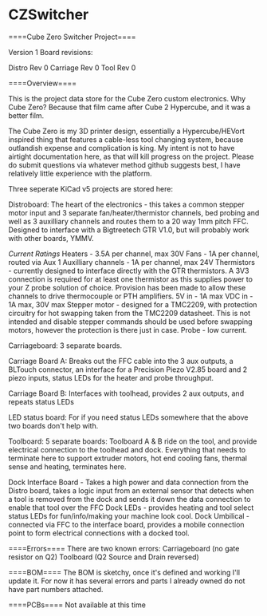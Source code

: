 # CZSwitcher

====Cube Zero Switcher Project====

Version 1
Board revisions:

Distro Rev 0
Carriage Rev 0
Tool Rev 0

====Overview====

This is the project data store for the Cube Zero custom electronics. Why Cube Zero? Because that film came after Cube 2 Hypercube, and it was a better film.

The Cube Zero is my 3D printer design, essentially a Hypercube/HEVort inspired thing that features a cable-less tool changing system, because outlandish expense and complication is king. My intent is not to have airtight documentation here, as that will kill progress on the project. Please do submit questions via whatever method github suggests best, I have relatively little experience with the platform.

Three seperate KiCad v5 projects are stored here:

Distroboard: The heart of the electronics - this takes a common stepper motor input and 3 separate fan/heater/thermistor channels, bed probing and well as 3 auxilliary channels and routes them to a 20 way 1mm pitch FFC.
Designed to interface with a Bigtreetech GTR V1.0, but will probably work with other boards, YMMV.

*Current Ratings*
Heaters - 3.5A per channel, max 30V
Fans - 1A per channel, routed via Aux 1
Auxilliary channels - 1A per channel, max 24V
Thermistors - currently designed to interface directly with the GTR thermistors. A 3V3 connection is required for at least one thermistor as this supplies power to your Z probe solution of choice.
	Provision has been made to allow these channels to drive thermocouple or PTH amplifiers.
5V in - 1A max
VDC in - 1A max, 30V max
Stepper motor - designed for a TMC2209, with protection circuitry for hot swapping taken from the TMC2209 datasheet. This is not intended and disable stepper commands should be used before swapping motors, however the protection is there just in case.
Probe - low current.

Carriageboard: 3 separate boards.

Carriage Board A:
Breaks out the FFC cable into the 3 aux outputs, a BLTouch connector, an interface for a Precision Piezo V2.85 board and 2 piezo inputs, status LEDs for the heater and probe throughput.

Carriage Board B:
Interfaces with toolhead, provides 2 aux outputs, and repeats status LEDs

LED status board:
For if you need status LEDs somewhere that the above two boards don't help with.

Toolboard: 5 separate boards:
Toolboard A & B ride on the tool, and provide electrical connection to the toolhead and dock. Everything that needs to terminate here to support extruder motors, hot end cooling fans, thermal sense and heating, terminates here.

Dock Interface Board - Takes a high power and data connection from the Distro board, takes a logic input from an external sensor that detects when a tool is removed from the dock and sends it down the data connection to enable that tool over the FFC
Dock LEDs - provides heating and tool select status LEDs for fun/info/making your machine look cool.
Dock Umbilical - connected via FFC to the interface board, provides a mobile connection point to form electrical connections with a docked tool.

====Errors====
There are two known errors:
Carriageboard (no gate resistor on Q2)
Toolboard (Q2 Source and Drain reversed)

====BOM====
The BOM is sketchy, once it's defined and working I'll update it. For now it has several errors and parts I already owned do not have part numbers attached.

====PCBs====
Not available at this time